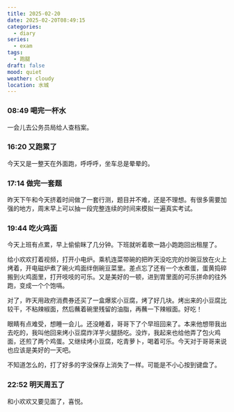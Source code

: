 ```yaml
---
title: 2025-02-20
date: 2025-02-20T08:49:15
categories:
  - diary
series:
  - exam
tags:
  - 跑腿
draft: false
mood: quiet
weather: cloudy
location: 水城
---
```



### 08:49 喝完一杯水

一会儿去公务员局给人查档案。

### 16:20 又跑累了

今天又是一整天在外面跑，呼呼呼，坐车总是晕晕的。

### 17:14 做完一套题

昨天下午和今天挤着时间做了一套行测，题目并不难，还是不理想。有很多需要加强的地方，周末早上可以抽一段完整连续的时间来模拟一遍真实考试。

### 19:44 吃火鸡面

今天上班有点累，早上偷偷眯了几分钟。下班就听着歌一路小跑跑回出租屋了。

给小欢欢打着视频，打开小电炉。乘机连菜带碗的把昨天没吃完的炒豌豆放在火上烤着，开电磁炉煮了碗火鸡面绊倒碗豆菜里。差点忘了还有一个水煮蛋，蛋黄捣碎搬到火鸡面里，打开吱吱的可乐。又是美好的一顿，进到胃里面的可乐拼命的往外跑，变成一个个饱嗝。

对了，昨天用政府消费券还买了一盒爆浆小豆腐，烤了好几块。烤出来的小豆腐比较干，不粘辣椒面，然后蘸着碗里残留的油脂，再蘸一下辣椒面。好吃！

眼睛有点难受，想睡一会儿。还没睡着，哥哥下了个早班回来了。本来他想带我出去吃的，我叫他回来烤小豆腐炸洋芋火腿肠吃。没炸，我起来也给他弄了包火鸡面，还煎了两个鸡蛋。又继续烤小豆腐，吃青萝卜，喝着可乐。今天对于哥哥来说也应该是美好的一天吧。

不知道怎么的，打了好多的字没保存上消失了一样。可能是不小心按到键盘了。

### 22:52 明天周五了

和小欢欢又要见面了，喜悦。
